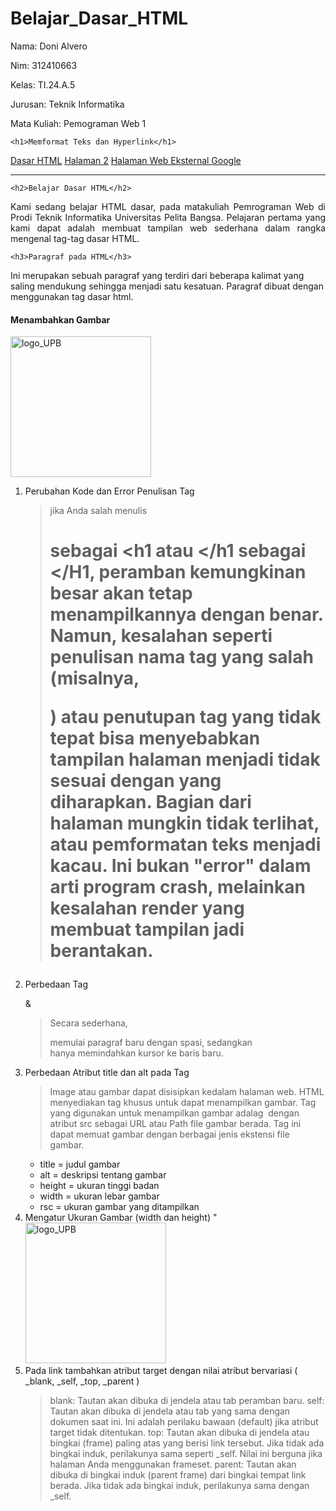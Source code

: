 # Belajar_Dasar_HTML
Nama: Doni Alvero <p>
Nim: 312410663 <P>
Kelas: TI.24.A.5 <P>
Jurusan: Teknik Informatika <p>
Mata Kuliah: Pemograman Web 1 <p>

<!DOCTYPE html>
<html>
<head>
  <title>Belajar Dasar HTML</title>
</head>
<body>

    <h1>Memformat Teks dan Hyperlink</h1>
<nav>
        <a href="https://share.google/j0VSlsikEz9Oj8Vqu">Dasar HTML</a>
        <a href="https://share.google/JkbE5hTjTGiSHBy5X">Halaman 2</a>
        <a href="http://www.google.com">Halaman Web Eksternal Google</a>
</nav>
<hr>

    <h2>Belajar Dasar HTML</h2>
  <p align="justify">Kami sedang belajar HTML dasar, pada matakuliah Pemrograman Web di Prodi Teknik Informatika Universitas Pelita Bangsa. 
    Pelajaran pertama yang kami dapat adalah membuat tampilan web sederhana dalam rangka mengenal tag-tag dasar HTML.</p>

    <h3>Paragraf pada HTML</h3>
  <p align="left">Ini merupakan sebuah paragraf yang terdiri dari beberapa
    kalimat yang saling mendukung sehingga menjadi satu kesatuan. Paragraf dibuat dengan menggunakan tag dasar html.</p>
  
  <h4>Menambahkan Gambar</h4>
  <img width="225" heigth="225" alt="logo_UPB" src="https://github.com/user-attachments/assets/30c704a4-19b9-4f08-81dd-f78fa6ded3e7" />

</body>
</html>


1. Perubahan Kode dan Error Penulisan Tag
   >  jika Anda salah menulis <h1> sebagai <h1 atau </h1 sebagai </H1, peramban kemungkinan besar akan tetap menampilkannya dengan benar. Namun, kesalahan seperti penulisan nama tag yang salah (misalnya, <p tanpa    >) atau penutupan tag yang tidak tepat bisa menyebabkan tampilan halaman menjadi tidak sesuai dengan yang diharapkan. Bagian dari halaman mungkin tidak terlihat, atau pemformatan teks menjadi kacau. Ini bukan     "error" dalam arti program crash, melainkan kesalahan render yang membuat tampilan jadi berantakan.
2. Perbedaan Tag <p> & <br>
   > Secara sederhana, <p> memulai paragraf baru dengan spasi, sedangkan <br> hanya memindahkan kursor ke baris baru.
3. Perbedaan Atribut title dan alt pada Tag <img>
   > Image atau gambar dapat disisipkan kedalam halaman web. HTML menyediakan tag khusus untuk dapat menampilkan gambar. Tag yang digunakan untuk menampilkan gambar adalag <img> dengan atribut src sebagai URL          atau Path file gambar berada. Tag ini dapat memuat gambar dengan berbagai jenis ekstensi file gambar.
     - title = judul gambar
     - alt = deskripsi tentang gambar
     - height = ukuran tinggi badan
     - width = ukuran lebar gambar
     - rsc = ukuran gambar yang ditampilkan 
4. Mengatur Ukuran Gambar (width dan height)
   "<img width="225" heigth="225" alt="logo_UPB" src="https://github.com/user-attachments/assets/30c704a4-19b9-4f08-81dd-f78fa6ded3e7" />
5. Pada link tambahkan atribut target dengan nilai atribut bervariasi ( _blank, _self, _top, _parent )
   > blank: Tautan akan dibuka di jendela atau tab peramban baru.
   > self: Tautan akan dibuka di jendela atau tab yang sama dengan dokumen saat ini. Ini adalah perilaku bawaan (default) jika atribut target tidak ditentukan.
   > top: Tautan akan dibuka di jendela atau bingkai (frame) paling atas yang berisi link tersebut. Jika tidak ada bingkai induk, perilakunya sama seperti _self. Nilai ini berguna jika halaman Anda menggunakan         frameset.
   > parent: Tautan akan dibuka di bingkai induk (parent frame) dari bingkai tempat link berada. Jika tidak ada bingkai induk, perilakunya sama dengan _self.
